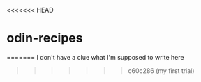 <<<<<<< HEAD
# odin-recipes
=======
I don't have a clue what I'm supposed to write here
>>>>>>> c60c286 (my first trial)

